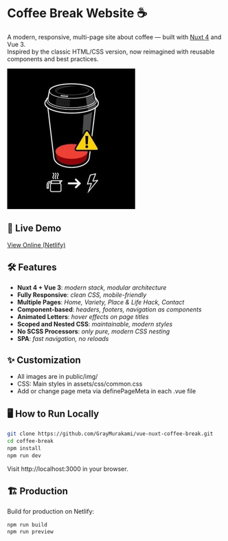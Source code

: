 # Coffee Break Website ☕️

A modern, responsive, multi-page site about coffee — built with [Nuxt 4](https://nuxt.com/) and Vue 3.  
Inspired by the classic HTML/CSS version, now reimagined with reusable components and best practices.

![Coffee Break Screenshot](public/img/common/coffee_logo2.jpeg)

## 🚀 Live Demo

[View Online (Netlify)](https://coffee-break-bygray.netlify.app/)

## 🛠️ Features

- **Nuxt 4 + Vue 3**: *modern stack, modular architecture*
- **Fully Responsive**: *clean CSS, mobile-friendly*
- **Multiple Pages**: *Home, Variety, Place & Life Hack, Contact*
- **Component-based**: *headers, footers, navigation as components*
- **Animated Letters**: *hover effects on page titles*
- **Scoped and Nested CSS**: *maintainable, modern styles*
- **No SCSS Processors**: *only pure, modern CSS nesting*
- **SPA**: *fast navigation, no reloads*

## ✨ Customization

- All images are in public/img/
- CSS: Main styles in assets/css/common.css
- Add or change page meta via definePageMeta in each .vue file

## 🖥️ How to Run Locally

```bash
git clone https://github.com/GrayMurakami/vue-nuxt-coffee-break.git
cd coffee-break
npm install
npm run dev
```
Visit http://localhost:3000 in your browser.


## 🏗️ Production
Build for production on Netlify:

```bash
npm run build
npm run preview
